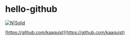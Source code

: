 # hello-github

[![N|Solid](https://www.codejobs.biz/www/lib/files/images/c53ced31f785a18.png)](https://github.com/Phonbopit/hello-github)

[https://github.com/kaaquist](https://github.com/kaaquist)